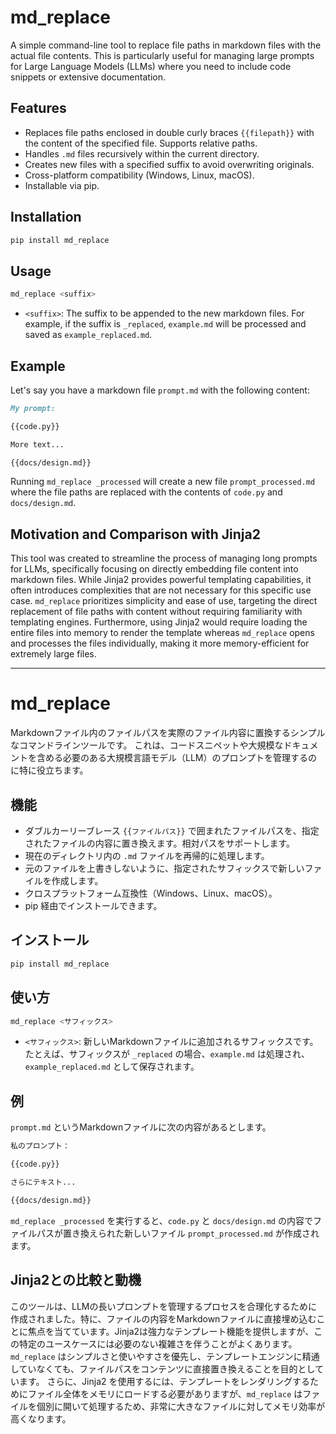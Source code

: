 
# md_replace

A simple command-line tool to replace file paths in markdown files with the actual file contents.  This is particularly useful for managing large prompts for Large Language Models (LLMs) where you need to include code snippets or extensive documentation.

## Features

- Replaces file paths enclosed in double curly braces `{{filepath}}` with the content of the specified file.  Supports relative paths.
- Handles `.md` files recursively within the current directory.
- Creates new files with a specified suffix to avoid overwriting originals.
- Cross-platform compatibility (Windows, Linux, macOS).
- Installable via pip.

## Installation

```bash
pip install md_replace
```

## Usage

```bash
md_replace <suffix>
```

- `<suffix>`: The suffix to be appended to the new markdown files. For example, if the suffix is `_replaced`, `example.md` will be processed and saved as `example_replaced.md`.

## Example

Let's say you have a markdown file `prompt.md` with the following content:

```markdown
My prompt:

{{code.py}}

More text...

{{docs/design.md}}
```

Running `md_replace _processed` will create a new file `prompt_processed.md` where the file paths are replaced with the contents of `code.py` and `docs/design.md`.

## Motivation and Comparison with Jinja2

This tool was created to streamline the process of managing long prompts for LLMs, specifically focusing on directly embedding file content into markdown files. While Jinja2 provides powerful templating capabilities, it often introduces complexities that are not necessary for this specific use case.  `md_replace` prioritizes simplicity and ease of use, targeting the direct replacement of file paths with content without requiring familiarity with templating engines.  Furthermore,  using Jinja2 would require loading the entire files into memory to render the template whereas `md_replace` opens and processes the files individually, making it more memory-efficient for extremely large files.


---

# md_replace

Markdownファイル内のファイルパスを実際のファイル内容に置換するシンプルなコマンドラインツールです。  これは、コードスニペットや大規模なドキュメントを含める必要のある大規模言語モデル（LLM）のプロンプトを管理するのに特に役立ちます。

## 機能

- ダブルカーリーブレース `{{ファイルパス}}` で囲まれたファイルパスを、指定されたファイルの内容に置き換えます。相対パスをサポートします。
- 現在のディレクトリ内の `.md` ファイルを再帰的に処理します。
- 元のファイルを上書きしないように、指定されたサフィックスで新しいファイルを作成します。
- クロスプラットフォーム互換性（Windows、Linux、macOS）。
- pip 経由でインストールできます。

## インストール

```bash
pip install md_replace
```

## 使い方

```bash
md_replace <サフィックス>
```

- `<サフィックス>`: 新しいMarkdownファイルに追加されるサフィックスです。たとえば、サフィックスが `_replaced` の場合、`example.md` は処理され、`example_replaced.md` として保存されます。

## 例

`prompt.md` というMarkdownファイルに次の内容があるとします。

```markdown
私のプロンプト：

{{code.py}}

さらにテキスト...

{{docs/design.md}}
```

`md_replace _processed` を実行すると、`code.py` と `docs/design.md` の内容でファイルパスが置き換えられた新しいファイル `prompt_processed.md` が作成されます。

## Jinja2との比較と動機

このツールは、LLMの長いプロンプトを管理するプロセスを合理化するために作成されました。特に、ファイルの内容をMarkdownファイルに直接埋め込むことに焦点を当てています。Jinja2は強力なテンプレート機能を提供しますが、この特定のユースケースには必要のない複雑さを伴うことがよくあります。 `md_replace` はシンプルさと使いやすさを優先し、テンプレートエンジンに精通していなくても、ファイルパスをコンテンツに直接置き換えることを目的としています。 さらに、Jinja2 を使用するには、テンプレートをレンダリングするためにファイル全体をメモリにロードする必要がありますが、`md_replace` はファイルを個別に開いて処理するため、非常に大きなファイルに対してメモリ効率が高くなります。